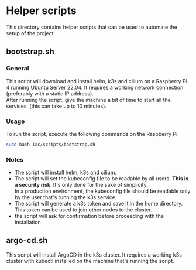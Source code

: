 # Helper scripts
This directory contains helper scripts that can be used to automate the setup of the project.  

## bootstrap.sh
### General
This script will download and install helm, k3s and cilium on a Raspberry Pi 4 running Ubuntu Server 22.04.
It requires a working network connection (preferably with a static IP address).  
After running the script, give the machine a bit of time to start all the services. (this can take up to 10 minutes).  

### Usage
To run the script, execute the following commands on the Raspberry Pi:
```bash
sudo bash iac/scripts/bootstrap.sh
```

### Notes
- The script will install helm, k3s and cilium.
- The script will set the kubeconfig file to be readable by all users. **This is a security risk**.  It's only done for the sake of simplicity.  
  In a production environment, the kubeconfig file should be readable only by the user that's running the k3s service.
- The script will generate a k3s token and save it in the home directory. This token can be used to join other nodes to the cluster.
- the script will ask for confirmation before proceeding with the installation


## argo-cd.sh
This script will install ArgoCD in the k3s cluster.
It requires a working k3s cluster with kubectl installed on the machine that's running the script.